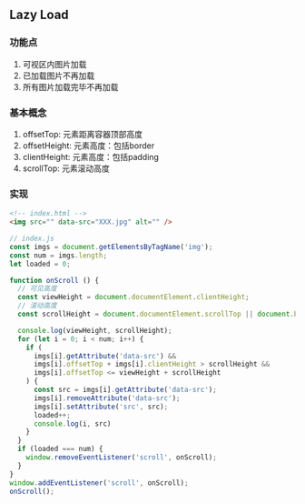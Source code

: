 ## Lazy Load

### 功能点

1. 可视区内图片加载
2. 已加载图片不再加载
3. 所有图片加载完毕不再加载

### 基本概念

1. offsetTop: 元素距离容器顶部高度
2. offsetHeight: 元素高度：包括border
3. clientHeight: 元素高度：包括padding
4. scrollTop: 元素滚动高度

### 实现

```html
<!-- index.html -->
<img src="" data-src="XXX.jpg" alt="" />
```

```javascript
// index.js
const imgs = document.getElementsByTagName('img');
const num = imgs.length;
let loaded = 0;

function onScroll () {
  // 可见高度
  const viewHeight = document.documentElement.clientHeight;
  // 滚动高度
  const scrollHeight = document.documentElement.scrollTop || document.body.scrollTop;

  console.log(viewHeight, scrollHeight);
  for (let i = 0; i < num; i++) {
    if (
      imgs[i].getAttribute('data-src') && 
      imgs[i].offsetTop + imgs[i].clientHeight > scrollHeight && 
      imgs[i].offsetTop <= viewHeight + scrollHeight
    ) {
      const src = imgs[i].getAttribute('data-src');
      imgs[i].removeAttribute('data-src');
      imgs[i].setAttribute('src', src);
      loaded++;
      console.log(i, src)
    }
  }
  if (loaded === num) {
    window.removeEventListener('scroll', onScroll);
  }
}
window.addEventListener('scroll', onScroll);
onScroll();
```